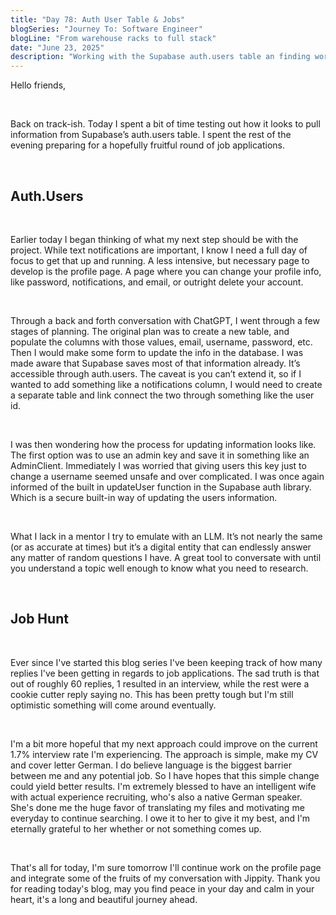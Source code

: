 ```yaml
---
title: "Day 78: Auth User Table & Jobs"
blogSeries: "Journey To: Software Engineer"
blogLine: "From warehouse racks to full stack"
date: "June 23, 2025"
description: "Working with the Supabase auth.users table an finding work."
---
```


Hello friends,

<br>

Back on track-ish. Today I spent a bit of time testing out how it looks to pull information from Supabase’s auth.users table. I spent the rest of the evening preparing for a hopefully fruitful round of job applications.

<br>

## Auth.Users

<br>

Earlier today I began thinking of what my next step should be with the project. While text notifications are important, I know I need a full day of focus to get that up and running. A less intensive, but necessary page to develop is the profile page. A page where you can change your profile info, like password, notifications, and email, or outright delete your account. 

<br>

Through a back and forth conversation with ChatGPT, I went through a few stages of planning. The original plan was to create a new table, and populate the columns with those values, email, username, password, etc. Then I would make some form to update the info in the database. I was made aware that Supabase saves most of that information already. It’s accessible through auth.users. The caveat is you can’t extend it, so if I wanted to add something like a notifications column, I would need to create a separate table and link connect the two through something like the user id. 

<br>

I was then wondering how the process for updating information looks like. The first option was to use an admin key and save it in something like an AdminClient. Immediately I was worried that giving users this key just to change a username seemed unsafe and over complicated. I was once again informed of the built in updateUser function in the Supabase auth library. Which is a secure built-in way of updating the users information. 

<br>

What I lack in a mentor I try to emulate with an LLM. It’s not nearly the same (or as accurate at times) but it’s a digital entity that can endlessly answer any matter of random questions I have. A great tool to conversate with until you understand a topic well enough to know what you need to research. 

<br>

## Job Hunt

<br>

Ever since I've started this blog series I've been keeping track of how many replies I've been getting in regards to job applications. The sad truth is that out of roughly 60 replies, 1 resulted in an interview, while the rest were a cookie cutter reply saying no. This has been pretty tough but I'm still optimistic something will come around eventually. 

<br>

I'm a bit more hopeful that my next approach could improve on the current 1.7% interview rate I'm experiencing. The approach is simple, make my CV and cover letter German. I do believe language is the biggest barrier between me and any potential job. So I have hopes that this simple change could yield better results. I'm extremely blessed to have an intelligent wife with actual experience recruiting, who's also a native German speaker. She's done me the huge favor of translating my files and motivating me everyday to continue searching. I owe it to her to give it my best, and I'm eternally grateful to her whether or not something comes up.

<br>

That's all for today, I'm sure tomorrow I'll continue work on the profile page and integrate some of the fruits of my conversation with Jippity. Thank you for reading today's blog, may you find peace in your day and calm in your heart, it's a long and beautiful journey ahead.
